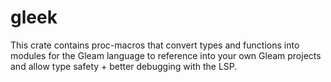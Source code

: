 # gleek
This crate contains proc-macros that convert types and functions into modules for the Gleam language to 
reference into your own Gleam projects and allow type safety + better debugging with the LSP. 